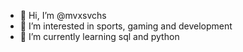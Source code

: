 - 👋 Hi, I’m @mvxsvchs
- 👀 I’m interested in sports, gaming and development
- 🌱 I’m currently learning sql and python

<!---
mvxsvchs/mvxsvchs is a ✨ special ✨ repository because its `README.md` (this file) appears on your GitHub profile.
You can click the Preview link to take a look at your changes.
--->
